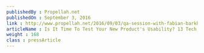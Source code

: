 ```yaml
---
publishedBy : Propellah.net
publishedOn : September 3, 2016
link : http://www.propellah.net/2016/09/03/qa-session-with-fabian-barkhau-of-storj-io/
articleName : Is It Time To Test Your New Product's Usability? 13 Tech Experts Weigh In
weight : 168 
class : pressArticle
---
```


